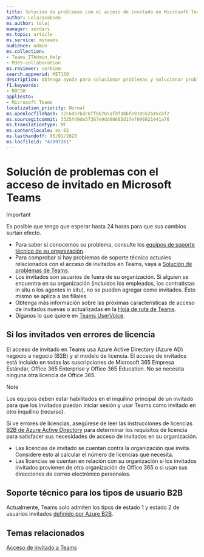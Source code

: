 ```yaml
---
title: Solución de problemas con el acceso de invitado en Microsoft Teams
author: LolaJacobsen
ms.author: lolaj
manager: serdars
ms.topic: article
ms.service: msteams
audience: admin
ms.collection:
- Teams_ITAdmin_Help
- M365-collaboration
ms.reviewer: corbinm
search.appverid: MET150
description: Obtenga ayuda para solucionar problemas y solucionar problemas con el acceso de invitados en Microsoft Teams.
f1.keywords:
- NOCSH
appliesto:
- Microsoft Teams
localization_priority: Normal
ms.openlocfilehash: 72c6db7bdc6ff8b765afdf38bfe910552b45cbf2
ms.sourcegitcommit: 3325fd9de57367e9dd60685d1fef096921441a76
ms.translationtype: MT
ms.contentlocale: es-ES
ms.lasthandoff: 05/01/2020
ms.locfileid: "43997261"
---
```

<a name="troubleshoot-problems-with-guest-access-in-microsoft-teams"></a>Solución de problemas con el acceso de invitado en Microsoft Teams
======================================================

> [!IMPORTANT]
> Es posible que tenga que esperar hasta 24 horas para que sus cambios surtan efecto. 


- Para saber si conocemos su problema, consulte los [equipos de soporte técnico de su organización](Known-issues.md).
- Para comprobar si hay problemas de soporte técnico actuales relacionados con el acceso de invitados en Teams, vaya a [Solución de problemas de Teams](https://docs.microsoft.com/MicrosoftTeams/troubleshoot/).
- Los invitados son usuarios de fuera de su organización. Si alguien se encuentra en su organización (incluidos los empleados, los contratistas in situ o los agentes in situ), no se pueden agregar como invitados. Esto mismo se aplica a las filiales.
- Obtenga más información sobre las próximas características de acceso de invitados nuevas o actualizadas en la [Hoja de ruta de Teams](https://aka.ms/teamsroadmap).
- Díganos lo que quiere en [Teams UserVoice](https://aka.ms/TeamsUserVoice).

## <a name="if-your-guests-are-seeing-license-errors"></a>Si los invitados ven errores de licencia

El acceso de invitado en Teams usa Azure Active Directory (Azure AD) negocio a negocio (B2B) y el modelo de licencia. El acceso de invitados está incluido en todas las suscripciones de Microsoft 365 Empresa Estándar, Office 365 Enterprise y Office 365 Education. No se necesita ninguna otra licencia de Office 365.

> [!NOTE]
> Los equipos deben estar habilitados en el inquilino principal de un invitado para que los invitados puedan iniciar sesión y usar Teams como invitado en otro inquilino (recurso).

Si ve errores de licencias, asegúrese de leer las instrucciones de licencias [B2B de Azure Active Directory](https://docs.microsoft.com/azure/active-directory/b2b/licensing-guidance) para determinar los requisitos de licencia para satisfacer sus necesidades de acceso de invitados en su organización.


- Las licencias de invitado se cuentan contra la organización que invita. Considere esto al calcular el número de licencias que necesita.
- Las licencias se cuentan en relación con su organización si los invitados invitados provienen de otra organización de Office 365 o si usan sus direcciones de correo electrónico personales.

## <a name="support-for-b2b-user-types"></a>Soporte técnico para los tipos de usuario B2B
Actualmente, Teams solo admiten los tipos de estado 1 y estado 2 de usuarios invitados [definido por Azure B2B](https://docs.microsoft.com/azure/active-directory/b2b/user-properties).

## <a name="related-topics"></a>Temas relacionados

[Acceso de invitado a Teams](guest-access.md)



